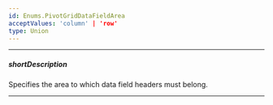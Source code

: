 ```yaml
---
id: Enums.PivotGridDataFieldArea
acceptValues: 'column' | 'row'
type: Union
---
```

---
##### shortDescription
Specifies the area to which data field headers must belong.

---
